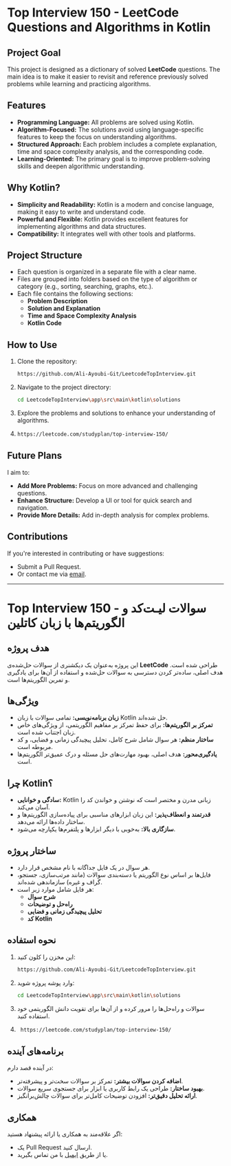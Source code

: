 

# **Top Interview 150 - LeetCode Questions and Algorithms in Kotlin**

## **Project Goal**
This project is designed as a dictionary of solved **LeetCode** questions. The main idea is to make it easier to revisit and reference previously solved problems while learning and practicing algorithms.

## **Features**
- **Programming Language:** All problems are solved using Kotlin.  
- **Algorithm-Focused:** The solutions avoid using language-specific features to keep the focus on understanding algorithms.  
- **Structured Approach:** Each problem includes a complete explanation, time and space complexity analysis, and the corresponding code.  
- **Learning-Oriented:** The primary goal is to improve problem-solving skills and deepen algorithmic understanding.

## **Why Kotlin?**
- **Simplicity and Readability:** Kotlin is a modern and concise language, making it easy to write and understand code.  
- **Powerful and Flexible:** Kotlin provides excellent features for implementing algorithms and data structures.  
- **Compatibility:** It integrates well with other tools and platforms.

## **Project Structure**
- Each question is organized in a separate file with a clear name.  
- Files are grouped into folders based on the type of algorithm or category (e.g., sorting, searching, graphs, etc.).  
- Each file contains the following sections:
  - **Problem Description**  
  - **Solution and Explanation**  
  - **Time and Space Complexity Analysis**  
  - **Kotlin Code**

## **How to Use**
1. Clone the repository:  
   ```bash
   https://github.com/Ali-Ayoubi-Git/LeetcodeTopInterview.git
   ```
2. Navigate to the project directory:  
   ```bash
   cd LeetcodeTopInterview\app\src\main\kotlin\solutions
   ```
3. Explore the problems and solutions to enhance your understanding of algorithms.
4.  ```bash
    https://leetcode.com/studyplan/top-interview-150/

## **Future Plans**
I aim to:  
- **Add More Problems:** Focus on more advanced and challenging questions.  
- **Enhance Structure:** Develop a UI or tool for quick search and navigation.  
- **Provide More Details:** Add in-depth analysis for complex problems.

## **Contributions**
If you're interested in contributing or have suggestions:  
- Submit a Pull Request.  
- Or contact me via [email](aliayoubi.kt@gmail.com).

---

# **Top Interview 150 - سوالات لیـت‌کد و الگوریتم‌ها با زبان کاتلین**

## **هدف پروژه**
این پروژه به‌عنوان یک دیکشنری از سوالات حل‌شده‌ی **LeetCode** طراحی شده است. هدف اصلی، ساده‌تر کردن دسترسی به سوالات حل‌شده و استفاده از آن‌ها برای یادگیری و تمرین الگوریتم‌ها است.

## **ویژگی‌ها**
- **زبان برنامه‌نویسی:** تمامی سوالات با زبان Kotlin حل شده‌اند.  
- **تمرکز بر الگوریتم‌ها:** برای حفظ تمرکز بر مفاهیم الگوریتمی، از ویژگی‌های خاص زبان اجتناب شده است.  
- **ساختار منظم:** هر سوال شامل شرح کامل، تحلیل پیچیدگی زمانی و فضایی، و کد مربوطه است.  
- **یادگیری‌محور:** هدف اصلی، بهبود مهارت‌های حل مسئله و درک عمیق‌تر الگوریتم‌ها است.

## **چرا Kotlin؟**
- **سادگی و خوانایی:** Kotlin زبانی مدرن و مختصر است که نوشتن و خواندن کد را آسان می‌کند.  
- **قدرتمند و انعطاف‌پذیر:** این زبان ابزارهای مناسبی برای پیاده‌سازی الگوریتم‌ها و ساختار داده‌ها ارائه می‌دهد.  
- **سازگاری بالا:** به‌خوبی با دیگر ابزارها و پلتفرم‌ها یکپارچه می‌شود.

## **ساختار پروژه**
- هر سوال در یک فایل جداگانه با نام مشخص قرار دارد.  
- فایل‌ها بر اساس نوع الگوریتم یا دسته‌بندی سوالات (مانند مرتب‌سازی، جستجو، گراف و غیره) سازماندهی شده‌اند.  
- هر فایل شامل موارد زیر است:
  - **شرح سوال**  
  - **راه‌حل و توضیحات**  
  - **تحلیل پیچیدگی زمانی و فضایی**  
  - **کد Kotlin**

## **نحوه استفاده**
1. این مخزن را کلون کنید:  
   ```bash
   https://github.com/Ali-Ayoubi-Git/LeetcodeTopInterview.git
   ```
2. وارد پوشه پروژه شوید:  
   ```bash
   cd LeetcodeTopInterview\app\src\main\kotlin\solutions
   ```
  
3. سوالات و راه‌حل‌ها را مرور کرده و از آن‌ها برای تقویت دانش الگوریتمی خود استفاده کنید.
4. ```bash
    https://leetcode.com/studyplan/top-interview-150/

## **برنامه‌های آینده**
در آینده قصد دارم:  
- **اضافه کردن سوالات بیشتر:** تمرکز بر سوالات سخت‌تر و پیشرفته‌تر.  
- **بهبود ساختار:** طراحی یک رابط کاربری یا ابزار برای جستجوی سریع سوالات.  
- **ارائه تحلیل دقیق‌تر:** افزودن توضیحات کامل‌تر برای سوالات چالش‌برانگیز.

## **همکاری**
اگر علاقه‌مند به همکاری یا ارائه پیشنهاد هستید:  
- یک Pull Request ارسال کنید.  
- یا از طریق [ایمیل](aliayoubi.kt@gmail.com) با من تماس بگیرید.


